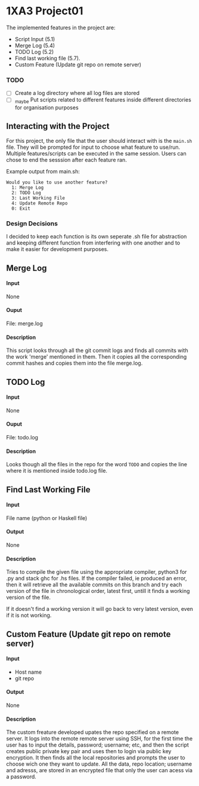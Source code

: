 # 1XA3 Project01

The implemented features in the project are:
* Script Input (5.1)
* Merge Log (5.4)
* TODO Log (5.2)
* Find last working file (5.7).
* Custom Feature (Update git repo on remote server)

### TODO
 - [ ] Create a log directory where all log files are stored
 - [ ] <sub>maybe</sub> Put scripts related to different features inside different directories for organisation purposes

## Interacting with the Project
For this project, the only file that the user should interact with is the `main.sh` file. They will be prompted for input to choose what feature to use/run. Multiple features/scripts can be executed in the same session. Users can chose to end the sesssion after each feature ran.

Example output from main.sh:

```
Would you like to use another feature?
  1: Merge Log
  2: TODO Log
  3: Last Working File
  4: Update Remote Repo
  0: Exit
```
### Design Decisions
I decided to keep each function is its own seperate .sh file for abstraction and keeping different function from interfering with one another and to make it easier for development purposes.

## Merge Log
#### Input
None
#### Ouput
File: merge.log
#### Description
This script looks through all the git commit logs and finds all commits with the work 'merge' mentioned in them. Then it copies all the corresponding commit hashes and copies them into the file merge.log. 

## TODO  Log
#### Input
None
#### Ouput
File: todo.log
#### Description
Looks though all the files in the repo for the word `TODO` and copies the line where it is mentioned inside todo.log file.

## Find Last Working File
#### Input
File name (python or Haskell file)
#### Output
None
#### Description
Tries to compile the given file using the appropriate compiler, python3 for .py and stack ghc for .hs files. If the compiler failed, ie produced an error, then it will retrieve all the available commits on this branch and try each version of the file in chronological order, latest first, untill it finds a working version of the file.

If it doesn't find a working version it will go back to very latest version, even if it is not working.

## Custom Feature (Update git repo on remote server)
#### Input
* Host name
* git repo
#### Output
None
#### Description
The custom freature developed upates the repo specified on a remote server. It logs into the remote remote server using SSH, for the first time the user has to input the details, password; username; etc, and then the script creates public private key pair and uses then to login via public key encryption. It then finds all the local repositories and prompts the user to choose wich one they want to update. All the data, repo location; username and adresss, are stored in an encrypted file that only the user can acess via a password.
